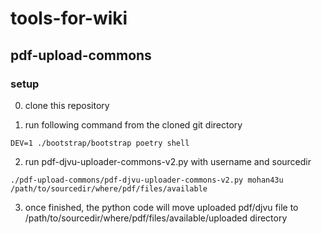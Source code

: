 # tools-for-wiki

## pdf-upload-commons

### setup

0. clone this repository

1. run following command from the cloned git directory
```
DEV=1 ./bootstrap/bootstrap poetry shell
```

2. run pdf-djvu-uploader-commons-v2.py with username and sourcedir
```
./pdf-upload-commons/pdf-djvu-uploader-commons-v2.py mohan43u /path/to/sourcedir/where/pdf/files/available
```

3. once finished, the python code will move uploaded pdf/djvu file to /path/to/sourcedir/where/pdf/files/available/uploaded directory
